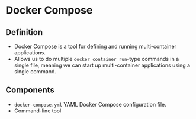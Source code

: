 # Docker Compose

## Definition

-   Docker Compose is a tool for defining and running multi-container applications.
-   Allows us to do multiple `docker container run`-type commands in a single file, meaning we can start up multi-container applications using a single command.

## Components

-   `docker-compose.yml` YAML Docker Compose configuration file.
-   Command-line tool
